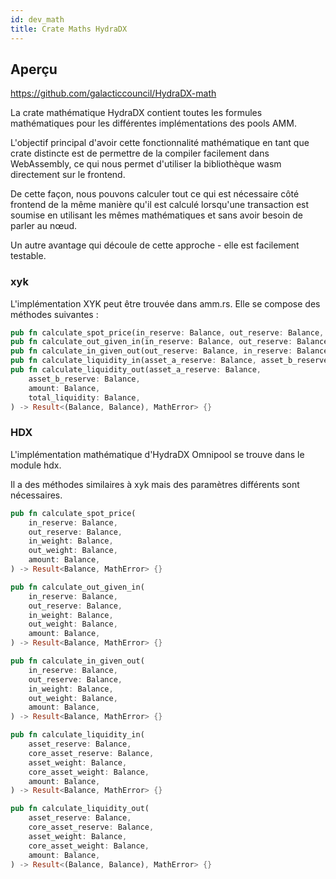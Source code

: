 ```yaml
---
id: dev_math
title: Crate Maths HydraDX 
---
```


## Aperçu

https://github.com/galacticcouncil/HydraDX-math

La crate mathématique HydraDX contient toutes les formules mathématiques pour les différentes implémentations des pools AMM.

L'objectif principal d'avoir cette fonctionnalité mathématique en tant que crate distincte est de permettre de la compiler facilement dans WebAssembly, ce qui nous permet d'utiliser la bibliothèque wasm directement sur le frontend.

De cette façon, nous pouvons calculer tout ce qui est nécessaire côté frontend de la même manière qu'il est calculé lorsqu'une transaction est soumise en utilisant les
mêmes mathématiques et sans avoir besoin de parler au nœud.

Un autre avantage qui découle de cette approche - elle est facilement testable.

### xyk

L'implémentation XYK peut être trouvée dans amm.rs. Elle se compose des méthodes suivantes :

```rust
pub fn calculate_spot_price(in_reserve: Balance, out_reserve: Balance, amount: Balance) -> Result<Balance, MathError> {}
pub fn calculate_out_given_in(in_reserve: Balance, out_reserve: Balance, amount_in: Balance) -> Result<Balance, MathError> {}
pub fn calculate_in_given_out(out_reserve: Balance, in_reserve: Balance, amount_out: Balance) -> Result<Balance, MathError> {}
pub fn calculate_liquidity_in(asset_a_reserve: Balance, asset_b_reserve: Balance, amount: Balance) -> Result<Balance, MathError> {}
pub fn calculate_liquidity_out(asset_a_reserve: Balance,
    asset_b_reserve: Balance,
    amount: Balance,
    total_liquidity: Balance,
) -> Result<(Balance, Balance), MathError> {}
```


### HDX

L'implémentation mathématique d'HydraDX Omnipool se trouve dans le module hdx.

Il a des méthodes similaires à xyk mais des paramètres différents sont nécessaires.

```rust
pub fn calculate_spot_price(
    in_reserve: Balance,
    out_reserve: Balance,
    in_weight: Balance,
    out_weight: Balance,
    amount: Balance,
) -> Result<Balance, MathError> {}

pub fn calculate_out_given_in(
    in_reserve: Balance,
    out_reserve: Balance,
    in_weight: Balance,
    out_weight: Balance,
    amount: Balance,
) -> Result<Balance, MathError> {}

pub fn calculate_in_given_out(
    in_reserve: Balance,
    out_reserve: Balance,
    in_weight: Balance,
    out_weight: Balance,
    amount: Balance,
) -> Result<Balance, MathError> {}

pub fn calculate_liquidity_in(
    asset_reserve: Balance,
    core_asset_reserve: Balance,
    asset_weight: Balance,
    core_asset_weight: Balance,
    amount: Balance,
) -> Result<Balance, MathError> {}

pub fn calculate_liquidity_out(
    asset_reserve: Balance,
    core_asset_reserve: Balance,
    asset_weight: Balance,
    core_asset_weight: Balance,
    amount: Balance,
) -> Result<(Balance, Balance), MathError> {}

```
